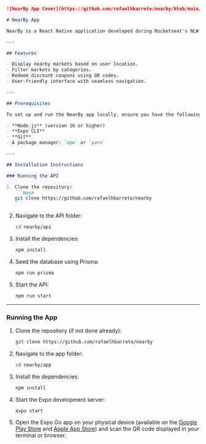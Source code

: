 ````markdown
![NearBy App Cover](https://github.com/rafaelhbarreto/nearby/blob/main/app/assets/cover-app.png?raw=true)

# NearBy App

NearBy is a React Native application developed during Rocketseat's NLW event. The app allows users to locate nearby markets categorized by type and redeem discount coupons via QR codes.

---

## Features

- Display nearby markets based on user location.
- Filter markets by categories.
- Redeem discount coupons using QR codes.
- User-friendly interface with seamless navigation.

---

## Prerequisites

To set up and run the NearBy app locally, ensure you have the following installed:

- **Node.js** (version 16 or higher)
- **Expo CLI**
- **Git**
- A package manager: `npm` or `yarn`

---

## Installation Instructions

### Running the API

1. Clone the repository:
   ```bash
   git clone https://github.com/rafaelhbarreto/nearby
   ```
````

2. Navigate to the API folder:

   ```bash
   cd nearby/api
   ```

3. Install the dependencies:

   ```bash
   npm install
   ```

4. Seed the database using Prisma:

   ```bash
   npm run prisma
   ```

5. Start the API:
   ```bash
   npm run start
   ```

---

### Running the App

1. Clone the repository (if not done already):

   ```bash
   git clone https://github.com/rafaelhbarreto/nearby
   ```

2. Navigate to the app folder:

   ```bash
   cd nearby/app
   ```

3. Install the dependencies:

   ```bash
   npm install
   ```

4. Start the Expo development server:

   ```bash
   expo start
   ```

5. Open the Expo Go app on your physical device (available on the [Google Play Store](https://play.google.com/store/apps/details?id=host.exp.exponent) and [Apple App Store](https://apps.apple.com/app/expo-go/id982107779)) and scan the QR code displayed in your terminal or browser.
